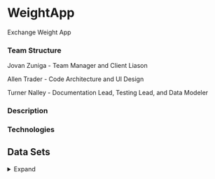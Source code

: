 # WeightApp
Exchange Weight App

<h3>Team Structure</h3>

Jovan Zuniga - Team Manager and Client Liason

Allen Trader - Code Architecture and UI Design

Turner Nalley - Documentation Lead, Testing Lead, and Data Modeler

<h3>Description</h3>

<h3>Technologies</h3> 

<h2>Data Sets</h2>
<details><summary>Expand</summary>
  
  </details>
